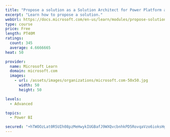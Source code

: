 ```yaml
---
title: "Propose a solution as a Solution Architect for Power Platform and Dynamics 365"
excerpt: "Learn how to propose a solution."
webUrl: https://docs.microsoft.com/en-us/learn/modules/propose-solution/
type: course
price: Free
length: PT40M
ratings:
  count: 345
  average: 4.6666665
heat: 50

provider:
  name: Microsoft Learn
  domain: microsoft.com
  images:
    - url: /assets/images/organizations/microsoft.com-50x50.jpg
      width: 50
      height: 50

levels:
  - Advanced

topics:
  - Power BI

secured: "+hTWOOzLat0R5UIh08pzMeHwykIUGBafJ9WXQvcbnhkPD5RovqaVzo6ioksHgXIsZbnSr4dGp333tLH2UD9BUddtXsjnFjzYVtZE2T9486dt5rBl1UKMEPhmJtleVdjJDEJuOoSYriFwJGi1zbcF1hIY7QTOG2OZ7XQq0nFlmFTT2hEUzneJrOu9PyLl6S9InD5bDFYOB7Awo8zQJnSyQVBC4nOaHahuW1YA2TZXkWbXd5ZK56skI7pWurGJb5ObXV10S/HVzW2Dh44sMhMYR/g30kxfpUYTNJc1Gc72Vr3qgWbbIlG9HEI50ByrjSrI48kAFivtUlCu8F8JH+Voxh3pjGV/8GkDy14zu1aXbccBnWmax+29LXFg02MNT+be3VMLYo3grDWEx3hVj8L10LNyHDy1dWiEiRSF7BKNMwU=;8e7EFEEmwU9OMghScYgQGQ=="
---
```


